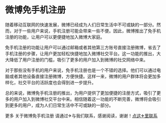 # 微博免手机注册

随着移动互联网的快速发展，微博已经成为人们日常生活中不可或缺的一部分。然而，对于一些用户来说，手机注册可能会带来一些不便。因此，微博推出了免手机注册的功能，让用户可以更便捷地加入微博大家庭。

免手机注册的功能让用户可以通过邮箱或者其他第三方账号直接注册微博，省去了手机注册的步骤，让用户更加轻松快捷地加入微博社交平台。这一功能的推出，大大降低了用户注册的门槛，吸引了更多的用户加入到微博的社交网络中来。

对于那些没有手机的用户来说，免手机注册也是一个不错的选择。他们可以通过电脑或者其他设备直接注册微博，方便快捷。这样一来，微博的用户群体将会更加多样化，社交平台的活跃度也会得到进一步提升。

总的来说，微博免手机注册的推出，为用户提供了更加便捷的注册方式，吸引了更多的用户加入到微博社交平台中来。相信随着这一功能的不断完善，微博将会吸引到更多的用户，成为人们日常生活中不可或缺的一部分。

更多 关于微博免手机注册 请通过✈与我们联系，感谢阅读，谢谢！[点这✈里联系](https://ww.k02.cc)